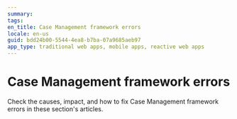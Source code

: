 ```yaml
---
summary:
tags:
en_title: Case Management framework errors
locale: en-us
guid: bdd24b00-5544-4ea8-b7ba-07a9685aeb97
app_type: traditional web apps, mobile apps, reactive web apps
---
```


# Case Management framework errors

Check the causes, impact, and how to fix Case Management framework errors in these section's articles.

